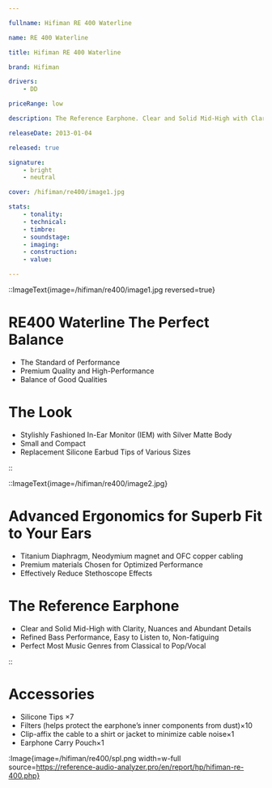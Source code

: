 ```yaml
---

fullname: Hifiman RE 400 Waterline

name: RE 400 Waterline 

title: Hifiman RE 400 Waterline

brand: Hifiman

drivers: 
    - DD

priceRange: low

description: The Reference Earphone. Clear and Solid Mid-High with Clarity, Nuances and Abundant Details. Refined Bass Performance, Easy to Listen to, Non-fatiguing. Perfect Most Music Genres from Classical to Pop/Vocal

releaseDate: 2013-01-04

released: true

signature:
    - bright
    - neutral

cover: /hifiman/re400/image1.jpg

stats:
    - tonality: 
    - technical: 
    - timbre: 
    - soundstage: 
    - imaging: 
    - construction: 
    - value: 

---
```


::ImageText{image=/hifiman/re400/image1.jpg reversed=true}

# RE400  Waterline The Perfect Balance

- The Standard of Performance
- Premium Quality and High-Performance
- Balance of Good Qualities

# The Look
- Stylishly Fashioned In-Ear Monitor (IEM) with Silver Matte Body
- Small and Compact
- Replacement Silicone Earbud Tips of Various Sizes

::

::ImageText{image=/hifiman/re400/image2.jpg}

# Advanced Ergonomics for Superb Fit to Your Ears
- Titanium Diaphragm, Neodymium magnet and OFC copper cabling
- Premium materials Chosen for Optimized Performance
- Effectively Reduce Stethoscope Effects

# The Reference Earphone
- Clear and Solid Mid-High with Clarity, Nuances and Abundant Details
- Refined Bass Performance, Easy to Listen to, Non-fatiguing
- Perfect Most Music Genres from Classical to Pop/Vocal

:: 

<div class="mb-16">

# Accessories

- Silicone Tips ×7
- Filters (helps protect the earphone’s inner components from dust)×10
- Clip-affix the cable to a shirt or jacket to minimize cable noise×1
- Earphone Carry Pouch×1

</div>

:Image{image=/hifiman/re400/spl.png width=w-full source=https://reference-audio-analyzer.pro/en/report/hp/hifiman-re-400.php}
